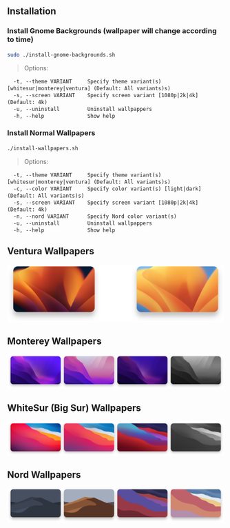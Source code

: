 ## Installation
### Install Gnome Backgrounds (wallpaper will change according to time)

```sh
sudo ./install-gnome-backgrounds.sh
```

> Options:

```
  -t, --theme VARIANT     Specify theme variant(s) [whitesur|monterey|ventura] (Default: All variants)s)
  -s, --screen VARIANT    Specify screen variant [1080p|2k|4k] (Default: 4k)
  -u, --uninstall         Uninstall wallpappers
  -h, --help              Show help
```

### Install Normal Wallpapers

```sh
./install-wallpapers.sh
```

> Options:

```
  -t, --theme VARIANT     Specify theme variant(s) [whitesur|monterey|ventura] (Default: All variants)s)
  -c, --color VARIANT     Specify color variant(s) [light|dark] (Default: All variants)s)
  -s, --screen VARIANT    Specify screen variant [1080p|2k|4k] (Default: 4k)
  -n, --nord VARIANT      Specify Nord color variant(s)
  -u, --uninstall         Uninstall wallpappers
  -h, --help              Show help
```

## Ventura Wallpapers
![preview](preview-ventura.png)

## Monterey Wallpapers
![preview](preview-monterey.png)

## WhiteSur (Big Sur) Wallpapers
![preview](preview-whitesur.png)

## Nord Wallpapers
![preview](preview-nord.png)
